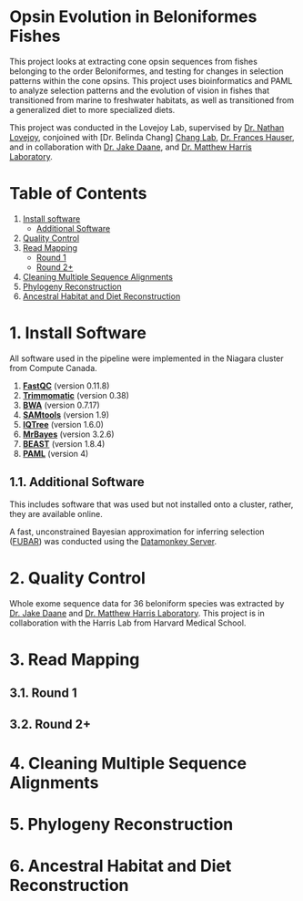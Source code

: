 # Opsin Evolution in Beloniformes Fishes

This project looks at extracting cone opsin sequences from fishes belonging to the order Beloniformes, and testing for changes in selection patterns within the cone opsins. This project uses bioinformatics and PAML to analyze selection patterns and the evolution of vision in fishes that transitioned from marine to freshwater habitats, as well as transitioned from a generalized diet to more specialized diets.

This project was conducted in the Lovejoy Lab, supervised by [Dr. Nathan Lovejoy](http://www.utsc.utoronto.ca/~lovejoy/), conjoined with [Dr. Belinda Chang] [Chang Lab](https://chang.eeb.utoronto.ca/), [Dr. Frances Hauser](https://fehauser.wordpress.com/), and in collaboration with [Dr. Jake Daane](https://www.daanelab.org/), and [Dr. Matthew Harris Laboratory](http://www.fishbonelab.org/harris/Home.html).

# Table of Contents
1. [Install software](#1-install-software)
    * [Additional Software](#11-additional-software)
3. [Quality Control](#2-quality-control)
4. [Read Mapping](#3-read-mapping)
    * [Round 1](#31-round-1)
    * [Round 2+](#32-round-2+)
5. [Cleaning Multiple Sequence Alignments](#4-cleaning-multiple-sequence-alignments)
6. [Phylogeny Reconstruction](#5-phylogeny-reconstruction)
7. [Ancestral Habitat and Diet Reconstruction](#6-ancestral-habitat-and-diet-reconstruction)


# 1. Install Software
All software used in the pipeline were implemented in the Niagara cluster from Compute Canada.

1. [__FastQC__](https://www.bioinformatics.babraham.ac.uk/projects/fastqc/) (version 0.11.8)
2. [__Trimmomatic__](http://www.usadellab.org/cms/?page=trimmomatic) (version 0.38)
3. [__BWA__](http://bio-bwa.sourceforge.net/) (version 0.7.17)
4. [__SAMtools__](http://www.htslib.org/) (version 1.9)
5. [__IQTree__](http://www.iqtree.org/) (version 1.6.0)
6. [__MrBayes__](http://nbisweden.github.io/MrBayes/) (version 3.2.6)
7. [__BEAST__](https://beast.community/) (version 1.8.4)
8. [__PAML__](http://abacus.gene.ucl.ac.uk/software/paml.html) (version 4)

## 1.1. Additional Software
This includes software that was used but not installed onto a cluster, rather, they are available online.

A fast, unconstrained Bayesian approximation for inferring selection ([FUBAR](http://www.datamonkey.org/fubar)) was conducted using the [Datamonkey Server](http://www.datamonkey.org/).

# 2. Quality Control

Whole exome sequence data for 36 beloniform species was extracted by [Dr. Jake Daane](https://www.daanelab.org/) and [Dr. Matthew Harris Laboratory](http://www.fishbonelab.org/harris/Home.html). This project is in collaboration with the Harris Lab from Harvard Medical School.

# 3. Read Mapping
## 3.1. Round 1
## 3.2. Round 2+
# 4. Cleaning Multiple Sequence Alignments
# 5. Phylogeny Reconstruction
# 6. Ancestral Habitat and Diet Reconstruction
